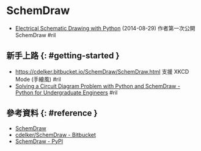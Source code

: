 # SchemDraw

  - [Electrical Schematic Drawing with Python](https://www.collindelker.com/2014/08/29/electrical-schematic-drawing-python.html) (2014-08-29) 作者第一次公開 SchemDraw #ril

## 新手上路 {: #getting-started }

  - [https://cdelker\.bitbucket\.io/SchemDraw/SchemDraw\.html](https://cdelker.bitbucket.io/SchemDraw/SchemDraw.html) 支援 XKCD Mode (手繪風) #ril
  - [Solving a Circuit Diagram Problem with Python and SchemDraw \- Python for Undergraduate Engineers](https://pythonforundergradengineers.com/circuit-diagram-problem-with-schemdraw.html) #ril

## 參考資料 {: #reference }

  - [SchemDraw](https://cdelker.bitbucket.io/SchemDraw/)
  - [cdelker/SchemDraw - Bitbucket](https://bitbucket.org/cdelker/schemdraw)
  - [SchemDraw - PyPI](https://pypi.org/project/SchemDraw/)
